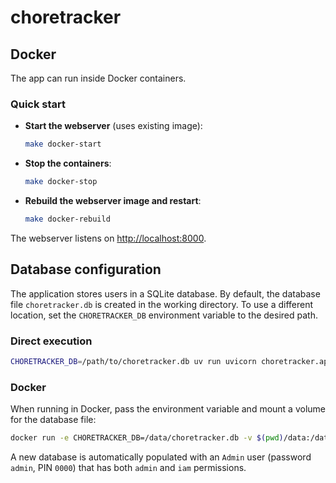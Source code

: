 # choretracker

## Docker

The app can run inside Docker containers.

### Quick start

- **Start the webserver** (uses existing image):
  ```bash
  make docker-start
  ```
- **Stop the containers**:
  ```bash
  make docker-stop
  ```
- **Rebuild the webserver image and restart**:
  ```bash
  make docker-rebuild
  ```

The webserver listens on [http://localhost:8000](http://localhost:8000).

## Database configuration

The application stores users in a SQLite database. By default, the database
file `choretracker.db` is created in the working directory. To use a different
location, set the `CHORETRACKER_DB` environment variable to the desired path.

### Direct execution

```bash
CHORETRACKER_DB=/path/to/choretracker.db uv run uvicorn choretracker.app:app --reload
```

### Docker

When running in Docker, pass the environment variable and mount a volume for
the database file:

```bash
docker run -e CHORETRACKER_DB=/data/choretracker.db -v $(pwd)/data:/data -p 8000:8000 benpelletier/choretracker_webserver
```

A new database is automatically populated with an `Admin` user (password
`admin`, PIN `0000`) that has both `admin` and `iam` permissions.
